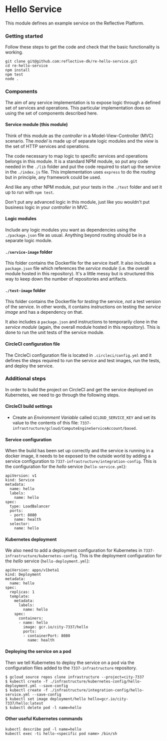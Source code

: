 # Hello Service #

This module defines an example service on the Reflective Platform.

### Getting started ###

Follow these steps to get the code and check that the basic functionality is
working.

```
git clone git@github.com:reflective-dk/re-hello-service.git
cd re-hello-service
npm install
npm test
node .
```

### Components ###

The aim of any service implementation is to expose logic through a defined set of
services and operations. This particular implementation does so using the set of
components described here.

#### Service module (this module) ####

Think of this module as the _controller_ in a Model-View-Controller (MVC) scenario.
The _model_ is made up of separate logic modules and the _view_ is the set of
HTTP services and operations.

The code necessary to map logic to specific services and operations belongs in
this module. It is a standard NPM module, so put any code needed in the `./lib`
folder and put the code required to start up the service in the `./index.js`
file. This implementation uses `express` to do the _routing_ but in principle,
any framework could be used.

And like any other NPM module, put your tests in the `./test` folder and set it
up to run with `npm test`.

Don't put any advanced logic in this module, just like you wouldn't put business
logic in your _controller_ in MVC.

#### Logic modules ####

Include any logic modules you want as dependencies using the `./package.json`
file as usual. Anything beyond routing should be in a separate logic module.

#### `./service-image` folder ####

This folder contains the Dockerfile for the service itself. It also includes a
`package.json` file which references the _service module_ (i.e. the overall
module hosted in this repository). It's a little messy but is structured this way
to keep down the number of repositories and artifacts.

#### `./test-image` folder ####

This folder contains the Dockerfile for _testing_ the service, _not_ a test
version of the service. In other words, it contains instructions on testing the
_service image_ and has a dependency on that.

It also includes a `package.json` and instructions to temporarily clone in the
_service module_ (again, the overall module hosted in this repository). This is
done to run the unit tests of the service module.

#### CircleCI configuration file ####

The CircleCi configuration file is located in `.circleci/config.yml` and it
defines the steps required to run the service and test images, run the tests, and
deploy the service.

### Additional steps ###

In order to build the project on CircleCI and get the service deployed on
Kubernetes, we need to go through the following steps.

#### CircleCI build settings ####

* Create an _Environment Variable_ called `GCLOUD_SERVICE_KEY` and set its value to
the contents of this file:
`7337-infrastructure/gcloud/ComputeEngineServiceAccount/based`.

#### Service configuration ####

When the build has been set up correctly and the service is running in a docker
image, it needs to be exposed to the outside world by adding a service
configuration to `7337-infrastructure/integration-config`. This is the
configuration for the _hello_ service (`hello-service.yml`):

```
apiVersion: v1
kind: Service
metadata:
  name: hello
  labels:
    name: hello
spec:
  type: LoadBalancer
  ports:
  - port: 8080
    name: health
  selector:
    name: hello
```

#### Kubernetes deployment ####

We also need to add a deployment configuration for Kubernetes in
`7337-infrastructure/kubernetes-config`. This is the deployment configuration for
the _hello_ service (`hello-deployment.yml`):

```
apiVersion: apps/v1beta1
kind: Deployment
metadata:
  name: hello
spec:
  replicas: 1
  template:
    metadata:
      labels:
        name: hello
    spec:
      containers:
      - name: hello
        image: gcr.io/city-7337/hello
        ports:
        - containerPort: 8080
          name: health
```

#### Deploying the service on a pod ####

Then we tell Kubernetes to deploy the service on a pod via the configuration
files added to the `7337-infrastructure` repository.

```
$ gcloud source repos clone infrastructure --project=city-7337
$ kubectl create -f ./infrastructure/kubernetes-config/hello-deployment.yml --save-config
$ kubectl create -f ./infrastructure/integration-config/hello-service.yml --save-config
$ kubectl set image deployment/hello hello=gcr.io/city-7337/hello:latest
$ kubectl delete pod -l name=hello
```

#### Other useful Kubernetes commands ####

```
kubectl describe pod -l name=hello
kubectl exec -ti hello-<specific pod name> /bin/sh
```
